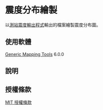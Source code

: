 # 震度分布繪製
以[測站震度輸出程式](https://github.com/chemars/Seismic-Intensity-Output)輸出的檔案繪製震度分布圖。

## 使用軟體
[Generic Mapping Tools](https://www.generic-mapping-tools.org/) 6.0.0

## 說明


## 授權條款
[MIT 授權條款](https://github.com/chemars/Seismic-Intensity-Plot/blob/master/LICENSE)
